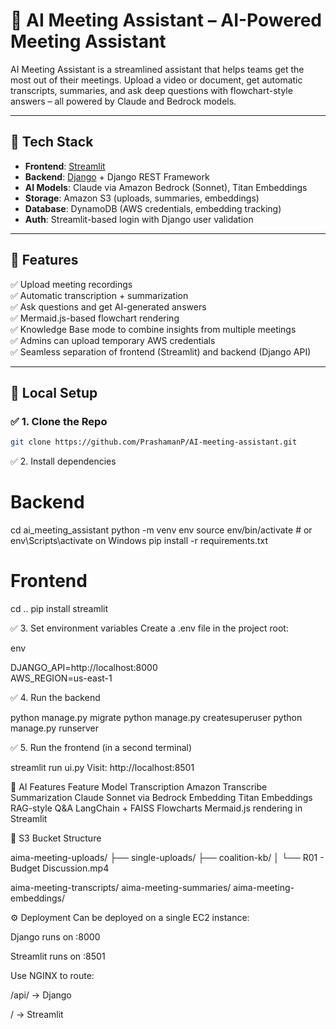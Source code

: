 # 🧠 AI Meeting Assistant – AI-Powered Meeting Assistant

AI Meeting Assistant is a streamlined assistant that helps teams get the most out of their meetings. Upload a video or document, get automatic transcripts, summaries, and ask deep questions with flowchart-style answers – all powered by Claude and Bedrock models.

---

## 🔧 Tech Stack

- **Frontend**: [Streamlit](https://streamlit.io/)  
- **Backend**: [Django](https://www.djangoproject.com/) + Django REST Framework  
- **AI Models**: Claude via Amazon Bedrock (Sonnet), Titan Embeddings  
- **Storage**: Amazon S3 (uploads, summaries, embeddings)  
- **Database**: DynamoDB (AWS credentials, embedding tracking)  
- **Auth**: Streamlit-based login with Django user validation  

---

## 🚀 Features

✅ Upload meeting recordings  
✅ Automatic transcription + summarization  
✅ Ask questions and get AI-generated answers  
✅ Mermaid.js-based flowchart rendering  
✅ Knowledge Base mode to combine insights from multiple meetings  
✅ Admins can upload temporary AWS credentials  
✅ Seamless separation of frontend (Streamlit) and backend (Django API)


---

## 🧪 Local Setup

### ✅ 1. Clone the Repo

```bash
git clone https://github.com/PrashamanP/AI-meeting-assistant.git
```


✅ 2. Install dependencies  

# Backend
cd ai_meeting_assistant
python -m venv env
source env/bin/activate  # or env\Scripts\activate on Windows
pip install -r requirements.txt

# Frontend
cd ..
pip install streamlit  

✅ 3. Set environment variables
Create a .env file in the project root:

env

DJANGO_API=http://localhost:8000  
AWS_REGION=us-east-1  


✅ 4. Run the backend

python manage.py migrate
python manage.py createsuperuser
python manage.py runserver  


✅ 5. Run the frontend (in a second terminal)  

streamlit run ui.py
Visit: http://localhost:8501


🧠 AI Features
Feature	Model
Transcription	Amazon Transcribe
Summarization	Claude Sonnet via Bedrock
Embedding	Titan Embeddings
RAG-style Q&A	LangChain + FAISS
Flowcharts	Mermaid.js rendering in Streamlit

📁 S3 Bucket Structure

aima-meeting-uploads/
├── single-uploads/
├── coalition-kb/
│   └── R01 - Budget Discussion.mp4

aima-meeting-transcripts/
aima-meeting-summaries/
aima-meeting-embeddings/  


⚙️ Deployment
Can be deployed on a single EC2 instance:

Django runs on :8000

Streamlit runs on :8501

Use NGINX to route:

/api/ → Django

/ → Streamlit
